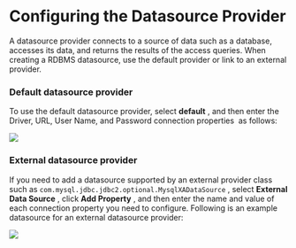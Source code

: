 # Configuring the Datasource Provider

A datasource provider connects to a source of data such as a database, accesses its data, and returns the results of the access queries. When creating a RDBMS datasource, use the default provider or link to an external provider.

### Default datasource provider

To use the default datasource provider, select **default** , and then enter the Driver, URL, User Name, and Password connection properties  as follows:

![](attachments/43977371/44172370.png)
### External datasource provider

If you need to add a datasource supported by an external provider class such as `com.mysql.jdbc.jdbc2.optional.MysqlXADataSource` , select **External Data Source** , click **Add Property** , and then enter the name and value of each connection property you need to configure. Following is an example datasource for an external datasource provider:

![](attachments/43977371/44172371.png)

